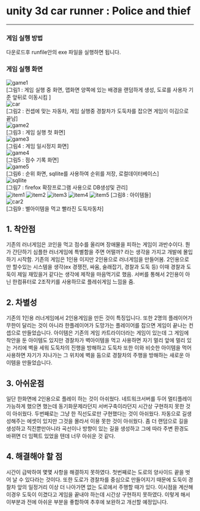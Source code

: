 # unity 3d car runner : Police and thief
---
### 게임 실행 방법
다운로드후 runfile안의 exe 파일을 실행하면 됩니다.
### 게임 실행 화면
![game1](/image/game1.png) <br>
[그림1 : 게임 실행 중 화면, 맵화면 양쪽에 있는 배경을 랜덤하게 생성, 도로를 사용자 기준 앞뒤로 이동시킴 ] <br>
![car](/image/car.png) <br>
[그림2 : 컨셉에 맞는 자동차, 게임 실행중 경찰차가 도둑차를 잡으면 게임이 이김으로 끝남] <br>
![game2](/image/game2.png) <br>
[그림3 : 게임 실행 첫 화면] <br>
![game3](/image/game3.png) <br>
[그림4 : 게임 일시정지 화면] <br>
![game4](/image/game4.png) <br> 
[그림5 : 점수 기록 화면] <br>
![game5](/image/game5.png) <br>
[그림6 : 순위 화면, sqllite를 사용하여 순위를 저장, 로컬데이터베이스] <br>
![sqllite](/image/sqllite.png) <br>
[그림7 : firefox 확장프로그램 사용으로 DB생성및 관리] <br>
![item1](/image/item1.png) ![item2](/image/item2.png) ![item3](/image/item3.png) ![item4](/image/item4.png) ![item5](/image/item5.png)
[그림8 : 아이템들] <br>
![car2](/image/car2.png) <br>
[그림9 : 별아이템을 먹고 빨라진 도둑자동차] <br>


## 1. 착안점
기존의 러너게임은 코인을 먹고 점수를 올리며 장애물을 피하는 게임이 과반수이다. 
뭔가 간단하기 심플한 러너게임에 특별함을 주면 어떨까? 라는 생각을 가지고 개발에 몰입하기 시작함. 
기존의 게임은 1인용 이지만 2인용으로 러너게임을 만들어봄. 
2인용으로만 할수있는 시스템을 생각(ex 경쟁전, 싸움, 술래잡기, 경찰과 도둑 등) 이때 경찰과 도둑이 제일 재밌을거 같다는 생각에 제작을 마음먹기로 했음. 
서버를 통해서 2인용이 아닌 한컴퓨터로 2조작키를 사용하므로 플레쉬게임 느낌을 줌. 

## 2. 차별성
기존의 1인용 러너게임에서 2인용게임을 만든 것이 특징입니다. 
또한 2명의 플레이어가 무한이 달리는 것이 아니라 한플레이어가 도망가는 플레이어를 잡으면 게임이 끝나는 컨셉으로 만들었습니다. 
아이템은 기존의 게임 카트라이더라는 게임이 있는데 그 게임에 착안을 둔 아이템도 있지만 경찰차가 벽아이템을 먹고 사용하면 자기 멀리 앞에 멀리 있는 거리에 벽을 세워 도둑차의 진행을 방해하고 도둑차 또한 이와 비슷한  아이템을 먹어 사용하면 자기가 지나가는 그 위치에 벽을 둠으로 경찰차의 주행을 방해하는 새로운 아이템을 만들었습니다. 

## 3. 아쉬운점
일단 한화면에 2인용으로 플레이 하는 것이 아쉬웠다. 
네트워크서버를 두어 멀티플레이 가능하게 했으면 했는데 동기화문제라던지 서버구축이라던지 시간상 구현하지 못한 것이 아쉬웠다. 
두번째로는 그냥 한 직선도로만 구현했다는 것이 아쉬웠다. 
자동으로 길생성해주는 에셋이 있지만 그것을 몰라서 이용 못한 것이 아쉬웠다. 
좀 더 랜덤으로 길을 생성하고 직진뿐만아니라 곡선이나 방향이 있는 길을 생성하고 그에 따라 주변 환경도 바뀌면 더 임펙트 있었을 텐데 너무 아쉬운 것 같다. 

## 4. 해결해야 할 점
시간이 급박하여 몇몇 사항을 해결하지 못하였다. 
첫번째로는 도로의 양사이드 끝을 벗어 날 수 있다라는 것이다. 
또한 도로가 경찰차를 중심으로 만들어지기 때문에 도둑이 경찰차 앞의 일정거리 이상 더 나아가면 없는 도로에서 주행할 때가 있다. 
이시점을 계산해 이경우 도둑이 이겼다고 게임을 끝내야 하는데 시간상 구현하지 못하였다. 
이렇게 해서 이부분과 전에 아쉬운 부분을  좋합하여 추후에 보완하고 개선할 예정입니다.

